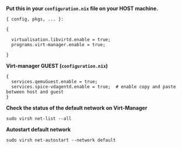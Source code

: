 **Put this in your `configuration.nix` file on your HOST machine.**

```
{ config, pkgs, ... }:

{

  virtualisation.libvirtd.enable = true;
  programs.virt-manager.enable = true;

}

```

**Virt-manager GUEST (`configuration.nix`)**

```
{
  services.qemuGuest.enable = true;
  services.spice-vdagentd.enable = true;  # enable copy and paste between host and guest
}
```

**Check the status of the default network on Virt-Manager**

```
sudo virsh net-list --all
```

**Autostart default network**

```
sudo virsh net-autostart --network default
```

